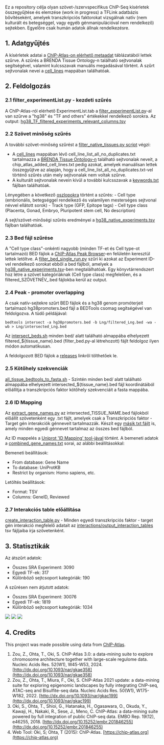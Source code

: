 Ez a repository célja olyan szövet-/szervspecifikus ChIP-Seq kísérletek összegyűjtése és elemzése (work in progress) a TFLink adatbázis bővítéseként, amelyek transzkripciós faktorokat vizsgálnak natív (nem kulturált és betegséggel, vagy egyéb génmanipulációval nem rendelkező) sejtekben. Egyelőre csak humán adatok állnak rendelkezésre.

## 1. Adatgyűjtés
A kísérletek adatai a [ChIP-Atlas-on elérhető metaadat](https://github.com/inutano/chip-atlas/wiki#tables-summarizing-metadata-and-files) táblázatából lettek szűrve. A szűrés a BRENDA Tissue Ontology-n található sejtvonalak segítségével, valamint kulcsszavak manuális megadásával történt. A szűrt sejtvonalak nevei a [cell_lines](https://github.com/kadan02/native_tissue_chip-seq_experiments/tree/master/cell_lines) mappában találhatóak. 

## 2. Feldolgozás

### 2.1 filter_experimentList.py - kezdeti szűrés
A ChIP-Atlas-ról elérhető ExperimentList.tab a [filter_experimentList.py](https://github.com/kadan02/native_tissue_chip-seq_experiments/blob/master/filter_experimentList.py)-al van szűrve a "hg38" és "TF and others" értékekkel rendelkező sorokra. Az output: [hg38_TF_filtered_experiments_relevant_columns.tsv](https://github.com/kadan02/native_tissue_chip-seq_experiments/blob/master/tsv/hg38_TF_filtered_experiments_relevant_columns.tsv)

### 2.2 Szövet minőség szűrés
 A további szövet-minőség szűrést a [filter_native_tissues.py script](https://github.com/kadan02/native_tissue_chip-seq_experiments/blob/master/filter_native_tissues.py) végzi:
   - A [cell_lines](https://github.com/kadan02/native_tissue_chip-seq_experiments/tree/master/cell_lines) mappában lévő cell_line_list_all_no_duplicates.txt tartalmazza a [BRENDA Tissue Ontology-n](https://www.ebi.ac.uk/ols4/ontologies/bto) található sejtvonalak neveit, a chip_atlas_added_cell_lines.txt pedig azokat, amelyek manuálisan lettek összegyűjtve az alapján, hogy a cell_line_list_all_no_duplicates.txt-vel történő szűrés után mely sejtvonalak nem voltak szűrve. 
   - A kulturált sejtvonalak nevein kívül a további kulcsszavak a [keywords.txt](https://github.com/kadan02/native_tissue_chip-seq_experiments/blob/master/cell_lines/keywords.txt) fájlban találhatóak.
  
   Lényegében a következő [oszlopokra](https://github.com/inutano/chip-atlas/wiki#tables-summarizing-metadata-and-files) történt a szűrés:
    - Cell type (embrionális, betegséggel rendelkező és valamilyen mesterséges sejtvonal névvel ellátott sorok)
    - Track type (GFP, Epitope tags)
    - Cell type class (Placenta, Gonad, Embryo, Pluripotent stem cell, No description)

A sejt/szövet-minőségi szűrés eredményei a [hg38_native_experiments.tsv](https://github.com/kadan02/native_tissue_chip-seq_experiments/blob/master/tsv/hg38_native_experiments.tsv) fájlban találhatóak.

### 2.3 Bed fájl szűrése
A "Cell type class"-onkénti nagyobb (minden TF-et és Cell type-ot tartalmazó) BED fájlok a [ChIP-Atlas Peak Browser](https://chip-atlas.org/peak_browser)-en felületén keresztül lettek letöltve. A [filter_bed_single_run.py](https://github.com/kadan02/native_tissue_chip-seq_experiments/blob/master/filter_bed.py) szűri ki azokat az Experiment ID-vel rendelkező sorokat ebből a bed fájlból, amelyek a [hg38_native_experiments.tsv](https://github.com/kadan02/native_tissue_chip-seq_experiments/blob/master/tsv/hg38_native_experiments.tsv)-ben megtalálhatóak. Egy könyvtárrendszert hoz létre a szövet kategóriáknak (Cell type class) megfelelően, és a filtered_SZÖVETNÉV_.bed fájlokba kerül az output.

### 2.4 Peak - promoter overlapping
A csak natív-sejtekre szűrt BED fájlok és a hg38 genom promóterjeit tartalmazó hg38promoters.bed fájl a BEDTools csomag segítségével van feldolgozva.
A tüdő példájával:
```
bedtools intersect -a hg38promoters.bed -b Lng/filtered_Lng.bed -wa -wb > Lng/intersected_Lng.bed
```
Az [intersect_beds.sh](https://github.com/kadan02/native_tissue_chip-seq_experiments/blob/master/intersect_beds.sh) minden bed/ alatt található almappába elhelyezett filtered_${tissue_name}.bed (filter_bed.py-al létrehozott) fájlt feldolgoz ilyen módon automatikusan.

A feldolgozott BED fájlok a [releases](https://github.com/kadan02/native_tissue_chip-seq_experiments/releases) linkről tölthetőek le.

### 2.5 Kötőhely szekvenciák

[all_tissue_bedtools_to_fasta.sh](https://github.com/kadan02/NativeTissueChIP/blob/master/all_tissue_bedtools_to_fasta.sh) - Szintén minden bed/ alatt található almappába elhelyezett intersected_${tissue_name}.bed fájl koordinátáiból előállítja a transzkripciós faktor kötőhely szekvenciáit a fasta mappába.

### 2.6 ID Mapping
 Az [extract_gene_names.py](https://github.com/kadan02/NativeTissueChIP/blob/master/extract_gene_names.py) az intersected_TISSUE_NAME.bed fájlokból előállít szövetenként egy .txt fájlt, amelyek csak a Transzkripciós faktor - Target gén interakciók génneveit tartalmazzák. Készít egy [másik txt fájlt](https://github.com/kadan02/NativeTissueChIP/blob/master/interactions/combined_gene_names.txt) is, amely minden egyedi génnevet tartalmaz az összes bed fájlból. 

Az ID mappelés a [Uniprot 'ID Mapping' tool-jával]((https://www.uniprot.org/id-mapping)) történt. A bemeneti adatok a [combined_gene_names.txt](https://github.com/kadan02/NativeTissueChIP/blob/master/interactions/combined_gene_names.txt) sorai, az alábbi beállításokkal:

Bemeneti beállítások:
   - From database: Gene Name 
   - To database: UniProtKB 
   - Restrict by organism: Homo sapiens, etc.

Letöltés beállítások:
   - Format: TSV
   - Columns: GeneID, Reviewed

### 2.7 Interakciós table előállítása
[create_interaction_table.py](https://github.com/kadan02/NativeTissueChIP/blob/master/interactions/create_interaction_table.py) - Minden egyedi transzkripciós faktor - target gén interakció megfelelő adatait az [interactions/output_interaction_tables](https://github.com/kadan02/NativeTissueChIP/tree/master/interactions/output_interaction_tables) tsv fájljaiba írja szövetenként.

## 3. Statisztikák
Az átszűrt adatok:
- Összes SRA Experiment: 3090
- Egyedi TF-ek: 317
- Különböző sejtcsoport kategóriák: 190

A szűrésen nem átjutott adatok:
- Összes SRA Experiment: 30076
- Egyedi TF-ek: 1819
- Különböző sejtcsoport kategóriák: 1034


![](https://github.com/kadan02/native_tissue_chip-seq_experiments/blob/master/figures/figure_tf.png)
![](https://github.com/kadan02/native_tissue_chip-seq_experiments/blob/master/figures/figure_cell_type_class.png)
![](https://github.com/kadan02/native_tissue_chip-seq_experiments/blob/master/figures/figure_cell_type.png)

## 4. Credits
This project was made possible using data from [ChIP-Atlas](https://chip-atlas.org).

1. Zou, Z., Ohta, T., Oki, S. ChIP-Atlas 3.0: a data-mining suite to explore chromosome architecture together with large-scale regulome data. Nucleic Acids Res. 52(W1), W45-W53, 2024. [http://dx.doi.org/10.1093/nar/gkae358](http://dx.doi.org/10.1093/nar/gkae358)
2. Zou, Z., Ohta, T., Miura, F., Oki, S. ChIP-Atlas 2021 update: a data-mining suite for exploring epigenomic landscapes by fully integrating ChIP-seq, ATAC-seq and Bisulfite-seq data. Nucleic Acids Res. 50(W1), W175-W182, 2022. [http://dx.doi.org/10.1093/nar/gkac199](http://dx.doi.org/10.1093/nar/gkac199)
3. Oki, S., Ohta, T., Shioi, G., Hatanaka, H., Ogasawara, O., Okuda, Y., Kawaji, H., Nakaki, R., Sese, J., Meno, C. ChIP-Atlas: a data-mining suite powered by full integration of public ChIP-seq data. EMBO Rep. 19(12), e46255, 2018. [http://dx.doi.org/10.15252/embr.201846255](http://dx.doi.org/10.15252/embr.201846255)
4. Web Tool: Oki, S; Ohta, T (2015): ChIP-Atlas. [https://chip-atlas.org](https://chip-atlas.org)
